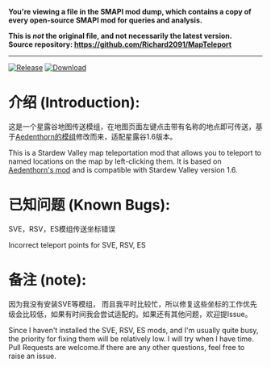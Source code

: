 **You're viewing a file in the SMAPI mod dump, which contains a copy of every open-source SMAPI mod
for queries and analysis.**

**This is _not_ the original file, and not necessarily the latest version.**  
**Source repository: https://github.com/Richard2091/MapTeleport**

----

[![Release](https://img.shields.io/github/v/release/Richard2091/MapTeleport?color=orange&logoColor=orange&label=Release&logo=DocuSign)](https://github.com/Richard2091/MapTeleport/releases/latest)
[![Download](https://shields.io/github/downloads/Richard2091/MapTeleport/total?logo=Bookmeter&label=Download&logoColor=yellow&color=yellow)](https://github.com/Richard2091/MapTeleport/releases)

# 介绍 (Introduction):
这是一个星露谷地图传送模组，在地图页面左键点击带有名称的地点即可传送，基于[Aedenthorn的模组](https://github.com/aedenthorn/StardewValleyMods)修改而来，适配星露谷1.6版本。

This is a Stardew Valley map teleportation mod that allows you to teleport to named locations on the map by left-clicking them. It is based on [Aedenthorn's mod](https://github.com/aedenthorn/StardewValleyMods) and is compatible with Stardew Valley version 1.6.


# 已知问题 (Known Bugs):
SVE，RSV，ES模组传送坐标错误

Incorrect teleport points for SVE, RSV, ES


# 备注 (note):
因为我没有安装SVE等模组， 而且我平时比较忙，所以修复这些坐标的工作优先级会比较低，如果有时间我会尝试适配的。如果还有其他问题，欢迎提Issue。

Since I haven't installed the SVE, RSV, ES mods, and I'm usually quite busy, the priority for fixing them will be relatively low. I will try when I have time. Pull Requests are welcome.If there are any other questions, feel free to raise an issue.
 
